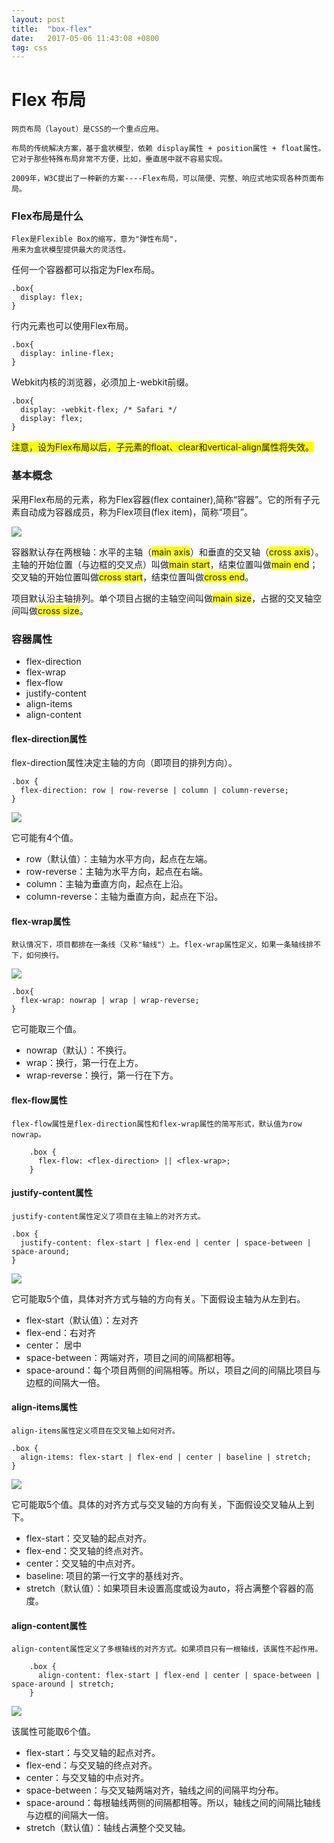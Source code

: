```yaml
---
layout: post
title:  "box-flex"
date:   2017-05-06 11:43:08 +0800
tag: css
---
```


# Flex 布局

    网页布局（layout）是CSS的一个重点应用。

    布局的传统解决方案，基于盒状模型，依赖 display属性 + position属性 + float属性。
    它对于那些特殊布局非常不方便，比如，垂直居中就不容易实现。

    2009年，W3C提出了一种新的方案----Flex布局，可以简便、完整、响应式地实现各种页面布局。
    
### Flex布局是什么

    Flex是Flexible Box的缩写，意为"弹性布局"，
    用来为盒状模型提供最大的灵活性。
    
任何一个容器都可以指定为Flex布局。
```
.box{
  display: flex;
}
```
行内元素也可以使用Flex布局。
```
.box{
  display: inline-flex;
}
```
Webkit内核的浏览器，必须加上-webkit前缀。
```
.box{
  display: -webkit-flex; /* Safari */
  display: flex;
}
```

<font style="background:yellow;">注意，设为Flex布局以后，子元素的float、clear和vertical-align属性将失效。</font>
### 基本概念

采用Flex布局的元素，称为Flex容器(flex container),简称“容器”。它的所有子元素自动成为容器成员，称为Flex项目(flex item)，简称“项目”。

![](/images/posts/css/box-flex.png)

容器默认存在两根轴：水平的主轴（<font style="background:yellow;">main axis</font>）和垂直的交叉轴（<font style="background:yellow;">cross axis</font>）。主轴的开始位置（与边框的交叉点）叫做<font style="background:yellow;">main start</font>，结束位置叫做<font style="background:yellow;">main end</font>；交叉轴的开始位置叫做<font style="background:yellow;">cross start</font>，结束位置叫做<font style="background:yellow;">cross end</font>。

项目默认沿主轴排列。单个项目占据的主轴空间叫做<font style="background:yellow;">main size</font>，占据的交叉轴空间叫做<font style="background:yellow;">cross size</font>。

### 容器属性

* flex-direction
* flex-wrap
* flex-flow
* justify-content
* align-items
* align-content

#### flex-direction属性

flex-direction属性决定主轴的方向（即项目的排列方向）。
```
.box {
  flex-direction: row | row-reverse | column | column-reverse;
}
```

![](/images/posts/css/flex-direction.png)

它可能有4个值。

- row（默认值）：主轴为水平方向，起点在左端。
- row-reverse：主轴为水平方向，起点在右端。
- column：主轴为垂直方向，起点在上沿。
- column-reverse：主轴为垂直方向，起点在下沿。

#### flex-wrap属性 

    默认情况下，项目都排在一条线（又称"轴线"）上。flex-wrap属性定义，如果一条轴线排不下，如何换行。


![](/images/posts/css/flex-wrap.png)

```
.box{
  flex-wrap: nowrap | wrap | wrap-reverse;
}
```
它可能取三个值。

- nowrap（默认）：不换行。
- wrap：换行，第一行在上方。
- wrap-reverse：换行，第一行在下方。

####  flex-flow属性

    flex-flow属性是flex-direction属性和flex-wrap属性的简写形式，默认值为row nowrap。
    
```
    .box {
      flex-flow: <flex-direction> || <flex-wrap>;
    }

```

#### justify-content属性

    justify-content属性定义了项目在主轴上的对齐方式。
    
```
.box {
  justify-content: flex-start | flex-end | center | space-between | space-around;
}
```

![](/images/posts/css/justify-content.png)

它可能取5个值，具体对齐方式与轴的方向有关。下面假设主轴为从左到右。

- flex-start（默认值）：左对齐
- flex-end：右对齐
- center： 居中
- space-between：两端对齐，项目之间的间隔都相等。
- space-around：每个项目两侧的间隔相等。所以，项目之间的间隔比项目与边框的间隔大一倍。


####  align-items属性

    align-items属性定义项目在交叉轴上如何对齐。
    
```
.box {
  align-items: flex-start | flex-end | center | baseline | stretch;
}
```

![](/images/posts/css/align-items.png)

它可能取5个值。具体的对齐方式与交叉轴的方向有关，下面假设交叉轴从上到下。

- flex-start：交叉轴的起点对齐。
- flex-end：交叉轴的终点对齐。
- center：交叉轴的中点对齐。
- baseline: 项目的第一行文字的基线对齐。
- stretch（默认值）：如果项目未设置高度或设为auto，将占满整个容器的高度。

#### align-content属性

    align-content属性定义了多根轴线的对齐方式。如果项目只有一根轴线，该属性不起作用。
    
```
    .box {
      align-content: flex-start | flex-end | center | space-between | space-around | stretch;
    }

```
![](/images/posts/css/align-content.png)

该属性可能取6个值。

- flex-start：与交叉轴的起点对齐。
- flex-end：与交叉轴的终点对齐。
- center：与交叉轴的中点对齐。
- space-between：与交叉轴两端对齐，轴线之间的间隔平均分布。
- space-around：每根轴线两侧的间隔都相等。所以，轴线之间的间隔比轴线与边框的间隔大一倍。
- stretch（默认值）：轴线占满整个交叉轴。

